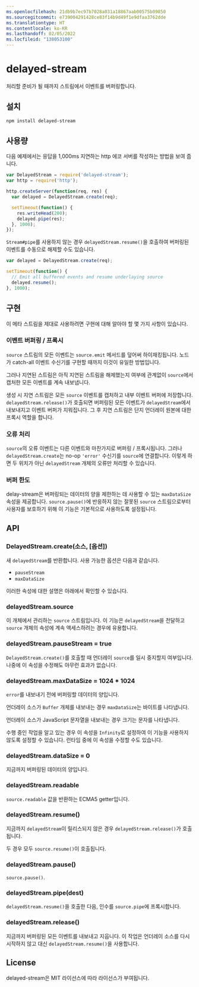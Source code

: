 ```yaml
---
ms.openlocfilehash: 21db9b7ec97b7028a031a18867aab00575b09850
ms.sourcegitcommit: e739004291428ce83f14b9d49f1e9dfaa3762dde
ms.translationtype: HT
ms.contentlocale: ko-KR
ms.lasthandoff: 02/05/2022
ms.locfileid: "138053100"
---
```

# <a name="delayed-stream"></a>delayed-stream

처리할 준비가 될 때까지 스트림에서 이벤트를 버퍼링합니다.

## <a name="installation"></a>설치

``` bash
npm install delayed-stream
```

## <a name="usage"></a>사용량

다음 예제에서는 응답을 1,000ms 지연하는 http 에코 서버를 작성하는 방법을 보여 줍니다.

``` javascript
var DelayedStream = require('delayed-stream');
var http = require('http');

http.createServer(function(req, res) {
  var delayed = DelayedStream.create(req);

  setTimeout(function() {
    res.writeHead(200);
    delayed.pipe(res);
  }, 1000);
});
```

`Stream#pipe`를 사용하지 않는 경우 `delayedStream.resume()`을 호출하여 버퍼링된 이벤트를 수동으로 해제할 수도 있습니다.

``` javascript
var delayed = DelayedStream.create(req);

setTimeout(function() {
  // Emit all buffered events and resume underlaying source
  delayed.resume();
}, 1000);
```

## <a name="implementation"></a>구현

이 메타 스트림을 제대로 사용하려면 구현에 대해 알아야 할 몇 가지 사항이 있습니다.

### <a name="event-buffering--proxying"></a>이벤트 버퍼링 / 프록시

`source` 스트림의 모든 이벤트는 `source.emit` 메서드를 덮어써 하이재킹됩니다. 노드가 catch-all 이벤트 수신기를 구현할 때까지 이것이 유일한 방법입니다.

그러나 지연된 스트림은 아직 지연된 스트림을 해제했는지 여부에 관계없이 `source`에서 캡처한 모든 이벤트를 계속 내보냅니다.

생성 시 지연 스트림은 모든 `source` 이벤트를 캡처하고 내부 이벤트 버퍼에 저장합니다. `delayedStream.release()`가 호출되면 버퍼링된 모든 이벤트가 `delayedStream`에서 내보내지고 이벤트 버퍼가 지워집니다. 그 후 지연 스트림은 단지 언더레이 원본에 대한 프록시 역할을 합니다.

### <a name="error-handling"></a>오류 처리

`source`의 오류 이벤트는 다른 이벤트와 마찬가지로 버퍼링 / 프록시됩니다.
그러나 `delayedStream.create`는 no-op `'error'` 수신기를 `source`에 연결합니다. 이렇게 하면 두 위치가 아닌 `delayedStream` 개체의 오류만 처리할 수 있습니다.

### <a name="buffer-limits"></a>버퍼 한도

delay-stream은 버퍼링되는 데이터의 양을 제한하는 데 사용할 수 있는 `maxDataSize` 속성을 제공합니다. `source.pause()`에 반응하지 않는 잘못된 `source` 스트림으로부터 사용자를 보호하기 위해 이 기능은 기본적으로 사용하도록 설정됩니다.

## <a name="api"></a>API

### <a name="delayedstreamcreatesource-options"></a>DelayedStream.create(소스, [옵션])

새 `delayedStream`를 반환합니다. 사용 가능한 옵션은 다음과 같습니다.

* `pauseStream`
* `maxDataSize`

이러한 속성에 대한 설명은 아래에서 확인할 수 있습니다.

### <a name="delayedstreamsource"></a>delayedStream.source

이 개체에서 관리하는 `source` 스트림입니다. 이 기능은 `delayedStream`을 전달하고 `source` 개체의 속성에 계속 액세스하려는 경우에 유용합니다.

### <a name="delayedstreampausestream--true"></a>delayedStream.pauseStream = true

`DelayedStream.create()`를 호출할 때 언더레이 `source`를 일시 중지할지 여부입니다. 나중에 이 속성을 수정해도 아무런 효과가 없습니다.

### <a name="delayedstreammaxdatasize--1024--1024"></a>delayedStream.maxDataSize = 1024 * 1024

`error`를 내보내기 전에 버퍼링할 데이터의 양입니다.

언더레이 소스가 `Buffer` 개체를 내보내는 경우 `maxDataSize`는 바이트를 나타냅니다.

언더레이 소스가 JavaScript 문자열을 내보내는 경우 크기는 문자를 나타냅니다.

수행 중인 작업을 알고 있는 경우 이 속성을 `Infinity`로 설정하여 이 기능을 사용하지 않도록 설정할 수 있습니다. 런타임 중에 이 속성을 수정할 수도 있습니다.

### <a name="delayedstreamdatasize--0"></a>delayedStream.dataSize = 0

지금까지 버퍼링된 데이터의 양입니다.

### <a name="delayedstreamreadable"></a>delayedStream.readable

`source.readable` 값을 반환하는 ECMA5 getter입니다.

### <a name="delayedstreamresume"></a>delayedStream.resume()

지금까지 `delayedStream`이 릴리스되지 않은 경우 `delayedStream.release()`가 호출됩니다.

두 경우 모두 `source.resume()`이 호출됩니다.

### <a name="delayedstreampause"></a>delayedStream.pause()

`source.pause()`.

### <a name="delayedstreampipedest"></a>delayedStream.pipe(dest)

`delayedStream.resume()`을 호출한 다음, 인수를 `source.pipe`에 프록시합니다.

### <a name="delayedstreamrelease"></a>delayedStream.release()

지금까지 버퍼링된 모든 이벤트를 내보내고 지웁니다. 이 작업은 언더레이 소스를 다시 시작하지 않고 대신 `delayedStream.resume()`을 사용합니다.

## <a name="license"></a>License

delayed-stream은 MIT 라이선스에 따라 라이선스가 부여됩니다.
